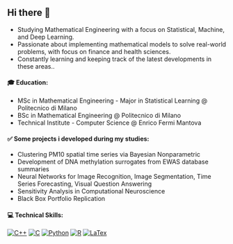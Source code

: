 ## Hi there 👋


- Studying Mathematical Engineering with a focus on Statistical, Machine, and Deep Learning.
- Passionate about implementing mathematical models to solve real-world problems, with focus on finance and health sciences.
- Constantly learning and keeping track of the latest developments in these areas..

#### 🎓 Education:
- MSc in Mathematical Engineering - Major in Statistical Learning @ Politecnico di Milano
- BSc in Mathematical Engineering @ Politecnico di Milano
- Technical Institute - Computer Science @ Enrico Fermi Mantova

#### ✅ Some projects i developed during my studies:
- Clustering PM10 spatial time series via Bayesian Nonparametric
- Development of DNA methylation surrogates from EWAS database summaries
- Neural Networks for Image Recognition, Image Segmentation, Time Series Forecasting, Visual Question Answering
- Sensitivity Analysis in Computational Neuroscience
- Black Box Portfolio Replication

#### 💻 Technical Skills:
[![C++](https://img.shields.io/badge/C%2B%2B-00599C?style=for-the-badge&logo=c%2B%2B&logoColor=white)]() 
[![C](	https://img.shields.io/badge/C-00599C?style=for-the-badge&logo=c&logoColor=white)]() 
[![Python](https://img.shields.io/badge/Python-FFD43B?style=for-the-badge&logo=python&logoColor=blue)]()
[![R](https://img.shields.io/badge/R-276DC3?style=for-the-badge&logo=r&logoColor=white)]() 
[![LaTex](https://img.shields.io/badge/LaTeX-47A141?style=for-the-badge&logo=LaTeX&logoColor=white)]()

<!--
**DavideCarne/DavideCarne** is a ✨ _special_ ✨ repository because its `README.md` (this file) appears on your GitHub profile.

#### 🔗 Contacts:
[![Email](https://img.shields.io/badge/Gmail-D14836?style=for-the-badge&logo=gmail&logoColor=white)](mailto:davide1.carnevali@mail.polimi.it) 
[![LinkedIn](https://img.shields.io/badge/LinkedIn-0077B5?style=for-the-badge&logo=linkedin&logoColor=white)](https://www.linkedin.com/in/davide-carnevali/)

Here are some ideas to get you started:

- 🔭 I’m currently working on ...
- 🌱 I’m currently learning ...
- 👯 I’m looking to collaborate on ...
- 🤔 I’m looking for help with ...
- 💬 Ask me about ...
- 📫 How to reach me: ...
- 😄 Pronouns: ...
- ⚡ Fun fact: ...
- 📊 Interested in exploring the intersection of statistics, mathematics, and computer science.
- Experienced in implementing machine learning algorithms and data analysis techniques.
-->
